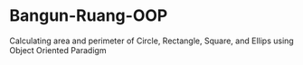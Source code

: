 # Bangun-Ruang-OOP
Calculating area and perimeter of  Circle, Rectangle, Square, and Ellips using Object Oriented Paradigm
